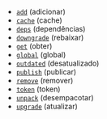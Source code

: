 <!-- ia-translate: true -->
* [`add`](/tools/pub/cmd/pub-add) (adicionar)
* [`cache`](/tools/pub/cmd/pub-cache) (cache)
* [`deps`](/tools/pub/cmd/pub-deps) (dependências)
* [`downgrade`](/tools/pub/cmd/pub-downgrade) (rebaixar)
* [`get`](/tools/pub/cmd/pub-get) (obter)
* [`global`](/tools/pub/cmd/pub-global) (global)
* [`outdated`](/tools/pub/cmd/pub-outdated) (desatualizado)
* [`publish`](/tools/pub/cmd/pub-lish) (publicar)
* [`remove`](/tools/pub/cmd/pub-remove) (remover)
* [`token`](/tools/pub/cmd/pub-token) (token)
* [`unpack`](/tools/pub/cmd/pub-unpack) (desempacotar)
* [`upgrade`](/tools/pub/cmd/pub-upgrade) (atualizar)
